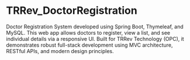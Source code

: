 # TRRev_DoctorRegistration
Doctor Registration System developed using Spring Boot, Thymeleaf, and MySQL. This web app allows doctors to register, view a list, and see individual details via a responsive UI. Built for TRRev Technology (OPC), it demonstrates robust full-stack development using MVC architecture, RESTful APIs, and modern design principles.
